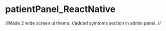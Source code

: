 # patientPanel_ReactNative
//Made 2 wide screen ui theme.
//added symtoms section in admin panel.
//
